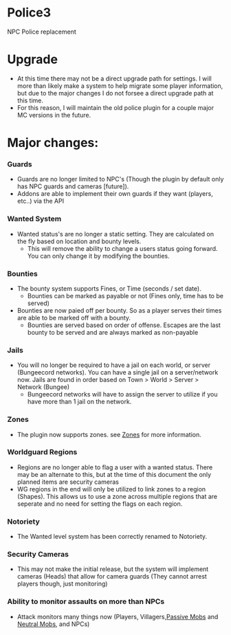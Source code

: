 # Police3
NPC Police replacement

# Upgrade
* At this time there may not be a direct upgrade path for settings. I will more than likely make a system to help migrate some player information, but due to the major changes I do not forsee a direct upgrade path at this time.
* For this reason, I will maintain the old police plugin for a couple major MC versions in the future.

# Major changes:   

### Guards
* Guards are no longer limited to NPC's (Though the plugin by default only has NPC guards and cameras [future]).
* Addons are able to implement their own guards if they want (players, etc..) via the API

### Wanted System
* Wanted status's are no longer a static setting. They are calculated on the fly based on location and bounty levels.
   * This will remove the ability to change a users status going forward. You can only change it by modifying the bounties.

### Bounties
* The bounty system supports Fines, or Time (seconds / set date).
   * Bounties can be marked as payable or not (Fines only, time has to be served)
* Bounties are now paied off per bounty. So as a player serves their times are able to be marked off with a bounty.
   * Bounties are served based on order of offense. Escapes are the last bounty to be served and are always marked as non-payable

### Jails
* You will no longer be required to have a jail on each world, or server (Bungeecord networks). You can have a single jail on a server/network now. Jails are found in order based on Town > World > Server > Network (Bungee)   
  * Bungeecord networks will have to assign the server to utilize if you have more than 1 jail on the network.

### Zones
* The plugin now supports zones. see [Zones](https://github.com/Nutty101/The_Fuzz/wiki/Zones) for more information.

### Worldguard Regions
* Regions are no longer able to flag a user with a wanted status. There may be an alternate to this, but at the time of this document the only planned items are security cameras
* WG regions in the end will only be utilized to link zones to a region (Shapes). This allows us to use a zone across multiple regions that are seperate and no need for setting the flags on each region. 

### Notoriety
* The Wanted level system has been correctly renamed to Notoriety.

### Security Cameras
* This may not make the initial release, but the system will implement cameras (Heads) that allow for camera guards (They cannot arrest players though, just monitoring)

### Ability to monitor assaults on more than NPCs
* Attack monitors many things now (Players, Villagers,[Passive Mobs](https://minecraft.gamepedia.com/Category:Passive_mobs) and [Neutral Mobs](https://minecraft.gamepedia.com/Category:Neutral_mobs), and NPCs)

